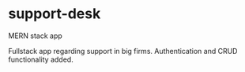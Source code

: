 # support-desk
MERN stack app

Fullstack app regarding support in big firms. Authentication and CRUD functionality added.

